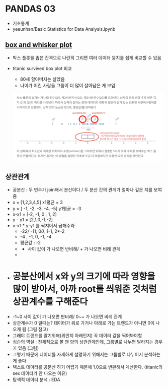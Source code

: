 # PANDAS 03

- 기초통계
- yeeunhan/Basic Statistics for Data Analysis.ipynb

## [box and whisker plot](https://boxnwhis.kr/2019/02/19/boxplot.html)

- 박스 플롯을 좁은 간격으로 나란히 그리면 여러 데이터 뭉치를 쉽게 비교할 수 있음
- titanic survived box plot 비교
    - 80세 할아버지는 살았음
    - 나이가 어린 사람들 그룹이 더 많이 살아남은 게 보임

    ![box.png](./box.png)

## 상관관계

- 공분산 : 두 변수가 join해서 분산이다 / 두 분산 간의 관계가 얼마나 깊은 지를 보여줌
- x = [1,2,3,4,5] x1평균 = 3
- y = [ -1, -2. -3. -4. -5] y1평균 = -3
- x-x1 = [-2, -1, 0 , 1, 2]
- y - y1 = [2,1,0,-1,-2]
- x-x1 * y-y1 를 짝지어서 곱해주라
    - -2*2/ -1*1, 0*0, 1*-1, 2*-2
    - -4 , -1, 0, -1, -4
    - 평균값 : -2
    - - 사이 값이 가 나오면 반비례/ + 가 나오면 비례 관계
    - 
- # 공분산에서 x와 y의 크기에 따라 영향을 많이 받아서, 아까 root를 씌워준 것처럼 상관계수를 구해준다
- -1~0 사이 값이 가 나오면 반비례/ 0~+ 가 나오면 비례 관계
- 상관계수가 0 일때는? 데이터가 위로 가거나 아래로 가는 트랜드가 아니면 0이 나오게 됨 (그림 참고)
- 그래야 트랜드를 알기위해(위인지 아래인지) 꼭 데이터 값을 찍어봐야함
- 심슨의 역설 : 전체적으로 볼 땐 양의 상관관계인데, 그룹별로 나누면 달라지는 경우가 있음 (그림)
- 그렇기 때문에 데이터를 자세하게 설명하기 위해서는 그룹별로 나누어서 분석하는 게 좋다
- 텍스트 데이터를 공분산 하기 어렵기 때문에 1.0으로 변환해서 계산한다. (titanic의 sex 데이터가 안 나오는 이유)
- 탐색적 데이터 분석 : EDA